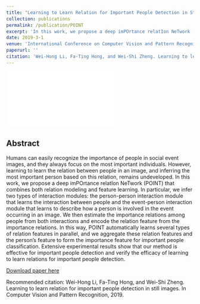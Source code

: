 ```yaml
---
title: "Learning to Learn Relation for Important People Detection in Still Images"
collection: publications
permalink: /publication/POINT
excerpt: 'In this work, we propose a deep imPOrtance relatIon NeTwork (POINT) that combines both relation modeling and feature learning.'
date: 2019-3-1
venue: 'International Conference on Computer Vision and Pattern Recognition'
paperurl: ''
citation: 'Wei-Hong Li, Fa-Ting Hong, and Wei-Shi Zheng. Learning to learn relation for important people detection in still images. In Computer Vision and Pattern Recognition, 2019.'
---
```

<!-- <img src='/Projects/POINT/graduation.jpg'>" -->
![avatar](/Projects/POINT/FrameworkDetail.pdf)

## Abstract

Humans can easily recognize the importance of people in social event images, and they always focus on the most important individuals. However, learning to learn the relation between people in an image, and inferring the most important person based on this relation, remains undeveloped. In this work, we propose a deep imPOrtance relatIon NeTwork (POINT) that combines both relation modeling and feature learning. In particular, we infer two types of interaction modules: the person-person interaction module that learns the interaction between people and the event-person interaction module that learns to describe how a person is involved in the event occurring in an image. We then estimate the importance relations among people from both interactions and encode the relation feature from the importance relations. In this way, POINT automatically learns several types of relation features in parallel, and we aggregate these relation features and the person’s feature to form the importance feature for important people classification. Extensive experimental results show that our method is effective for important people detection and verify the efficacy of learning to learn relations for important people detection.

[Download paper here](http://openaccess.thecvf.com/content_CVPR_2019/papers/Li_Learning_to_Learn_Relation_for_Important_People_Detection_in_Still_CVPR_2019_paper.pdf)

Recommended citation: Wei-Hong Li, Fa-Ting Hong, and Wei-Shi Zheng. Learning to learn relation for important people detection in still images. In Computer Vision and Pattern Recognition, 2019.